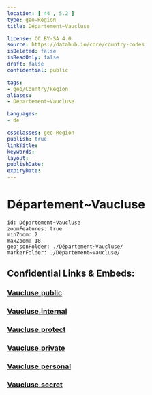 ```yaml
---
location: [ 44 , 5.2 ] 
type: geo-Region
title: Département~Vaucluse

license: CC BY-SA 4.0
source: https://datahub.io/core/country-codes
isDeleted: false
isReadOnly: false
draft: false
confidential: public

tags:
- geo/Country/Region
aliases:
- Département~Vaucluse

Languages:
- de

cssclasses: geo-Region
publish: true
linkTitle: 
keywords: 
layout: 
publishDate: 
expiryDate: 
---
```


# Département~Vaucluse

```leaflet
id: Département~Vaucluse
zoomFeatures: true 
minZoom: 2 
maxZoom: 18
geojsonFolder: ./Département~Vaucluse/
markerFolder: ./Département~Vaucluse/
```


## Confidential Links & Embeds: 

### [Vaucluse.public](/_public/\Earth\Continent\Europe\Europe~West\France\regions~France\Provence-Alpes-Côte_d'Azur\departments~ProvenceVaucluse.public.md) 

### [Vaucluse.internal](/_internal/\Earth\Continent\Europe\Europe~West\France\regions~France\Provence-Alpes-Côte_d'Azur\departments~ProvenceVaucluse.internal.md) 

### [Vaucluse.protect](/_protect/\Earth\Continent\Europe\Europe~West\France\regions~France\Provence-Alpes-Côte_d'Azur\departments~ProvenceVaucluse.protect.md) 

### [Vaucluse.private](/_private/\Earth\Continent\Europe\Europe~West\France\regions~France\Provence-Alpes-Côte_d'Azur\departments~ProvenceVaucluse.private.md) 

### [Vaucluse.personal](/_personal/\Earth\Continent\Europe\Europe~West\France\regions~France\Provence-Alpes-Côte_d'Azur\departments~ProvenceVaucluse.personal.md) 

### [Vaucluse.secret](/_secret/\Earth\Continent\Europe\Europe~West\France\regions~France\Provence-Alpes-Côte_d'Azur\departments~ProvenceVaucluse.secret.md)

